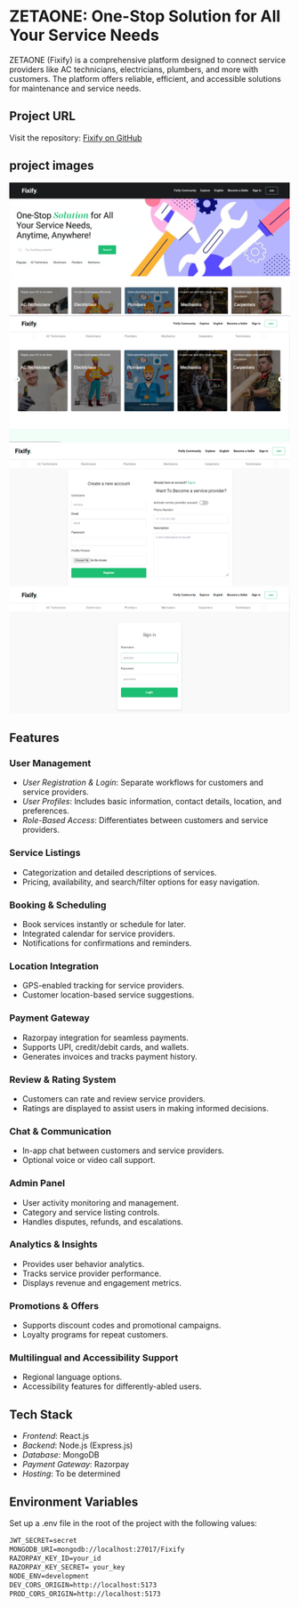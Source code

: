 # ZETAONE: One-Stop Solution for All Your Service Needs

ZETAONE (Fixify) is a comprehensive platform designed to connect service providers like AC technicians, electricians, plumbers, and more with customers. The platform offers reliable, efficient, and accessible solutions for maintenance and service needs.

## Project URL

Visit the repository: [Fixify on GitHub](https://github.com/nischal-shetty2/Fixify)

## project images

![homepage](images/home.png)
![gigs](images/gigs.png)
![Create an account](images/account.png)
![login](images/login.png)

## Features

### User Management

- _User Registration & Login_: Separate workflows for customers and service providers.
- _User Profiles_: Includes basic information, contact details, location, and preferences.
- _Role-Based Access_: Differentiates between customers and service providers.

### Service Listings

- Categorization and detailed descriptions of services.
- Pricing, availability, and search/filter options for easy navigation.

### Booking & Scheduling

- Book services instantly or schedule for later.
- Integrated calendar for service providers.
- Notifications for confirmations and reminders.

### Location Integration

- GPS-enabled tracking for service providers.
- Customer location-based service suggestions.

### Payment Gateway

- Razorpay integration for seamless payments.
- Supports UPI, credit/debit cards, and wallets.
- Generates invoices and tracks payment history.

### Review & Rating System

- Customers can rate and review service providers.
- Ratings are displayed to assist users in making informed decisions.

### Chat & Communication

- In-app chat between customers and service providers.
- Optional voice or video call support.

### Admin Panel

- User activity monitoring and management.
- Category and service listing controls.
- Handles disputes, refunds, and escalations.

### Analytics & Insights

- Provides user behavior analytics.
- Tracks service provider performance.
- Displays revenue and engagement metrics.

### Promotions & Offers

- Supports discount codes and promotional campaigns.
- Loyalty programs for repeat customers.

### Multilingual and Accessibility Support

- Regional language options.
- Accessibility features for differently-abled users.

## Tech Stack

- _Frontend_: React.js
- _Backend_: Node.js (Express.js)
- _Database_: MongoDB
- _Payment Gateway_: Razorpay
- _Hosting_: To be determined

## Environment Variables

Set up a .env file in the root of the project with the following values:

```plaintext
JWT_SECRET=secret
MONGODB_URI=mongodb://localhost:27017/Fixify
RAZORPAY_KEY_ID=your_id
RAZORPAY_KEY_SECRET= your_key
NODE_ENV=development
DEV_CORS_ORIGIN=http://localhost:5173
PROD_CORS_ORIGIN=http://localhost:5173
```
